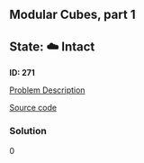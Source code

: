 ## Modular Cubes, part 1

## State: :cloud: **Intact**

**ID: 271**

[Problem Description](https://projecteuler.net/problem=271)

[Source code](main.cpp)

### Solution
0